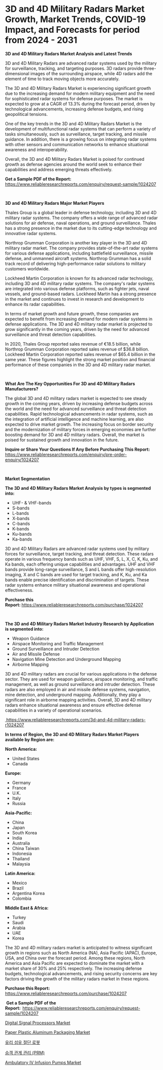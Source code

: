 <p><h1>3D and 4D Military Radars Market Growth, Market Trends, COVID-19 Impact, and Forecasts for period from 2024 - 2031</h1></p><p><strong>3D and 4D Military Radars Market Analysis and Latest Trends</strong></p>
<p><p>3D and 4D Military Radars are advanced radar systems used by the military for surveillance, tracking, and targeting purposes. 3D radars provide three-dimensional images of the surrounding airspace, while 4D radars add the element of time to track moving objects more accurately.</p><p>The 3D and 4D Military Radars Market is experiencing significant growth due to the increasing demand for modern military equipment and the need for sophisticated radar systems for defense purposes. The market is expected to grow at a CAGR of 13.3% during the forecast period, driven by technological advancements, increasing defense budgets, and rising geopolitical tensions.</p><p>One of the key trends in the 3D and 4D Military Radars Market is the development of multifunctional radar systems that can perform a variety of tasks simultaneously, such as surveillance, target tracking, and missile guidance. In addition, there is a growing focus on integrating radar systems with other sensors and communication networks to enhance situational awareness and interoperability.</p><p>Overall, the 3D and 4D Military Radars Market is poised for continued growth as defense agencies around the world seek to enhance their capabilities and address emerging threats effectively.</p></p>
<p><strong>Get a Sample PDF of the Report:&nbsp;</strong> <a href="https://www.reliableresearchreports.com/enquiry/request-sample/1024207">https://www.reliableresearchreports.com/enquiry/request-sample/1024207</a></p>
<p>&nbsp;</p>
<p><strong>3D and 4D Military Radars Major Market Players</strong></p>
<p><p>Thales Group is a global leader in defense technology, including 3D and 4D military radar systems. The company offers a wide range of advanced radar solutions for air defense, naval operations, and ground surveillance. Thales has a strong presence in the market due to its cutting-edge technology and innovative radar systems.</p><p>Northrop Grumman Corporation is another key player in the 3D and 4D military radar market. The company provides state-of-the-art radar systems for various defense applications, including battlefield surveillance, missile defense, and unmanned aircraft systems. Northrop Grumman has a solid track record of delivering high-performance radar solutions to military customers worldwide.</p><p>Lockheed Martin Corporation is known for its advanced radar technology, including 3D and 4D military radar systems. The company's radar systems are integrated into various defense platforms, such as fighter jets, naval vessels, and ground-based radars. Lockheed Martin has a strong presence in the market and continues to invest in research and development to enhance its radar capabilities.</p><p>In terms of market growth and future growth, these companies are expected to benefit from increasing demand for modern radar systems in defense applications. The 3D and 4D military radar market is projected to grow significantly in the coming years, driven by the need for advanced surveillance and threat detection capabilities.</p><p>In 2020, Thales Group reported sales revenue of €18.5 billion, while Northrop Grumman Corporation reported sales revenue of $36.8 billion. Lockheed Martin Corporation reported sales revenue of $65.4 billion in the same year. These figures highlight the strong market position and financial performance of these companies in the 3D and 4D military radar market.</p></p>
<p>&nbsp;</p>
<p><strong>What Are The Key Opportunities For 3D and 4D Military Radars Manufacturers?</strong></p>
<p><p>The global 3D and 4D military radars market is expected to see steady growth in the coming years, driven by increasing defense budgets across the world and the need for advanced surveillance and threat detection capabilities. Rapid technological advancements in radar systems, such as the integration of artificial intelligence and machine learning, are also expected to drive market growth. The increasing focus on border security and the modernization of military forces in emerging economies are further boosting demand for 3D and 4D military radars. Overall, the market is poised for sustained growth and innovation in the future.</p></p>
<p><strong>Inquire or Share Your Questions If Any Before Purchasing This Report:</strong> <a href="https://www.reliableresearchreports.com/enquiry/pre-order-enquiry/1024207">https://www.reliableresearchreports.com/enquiry/pre-order-enquiry/1024207</a></p>
<p>&nbsp;</p>
<p><strong>Market Segmentation</strong></p>
<p><strong>The 3D and 4D Military Radars Market Analysis by types is segmented into:</strong></p>
<p><ul><li>UHF- & VHF-bands</li><li>S-bands</li><li>L-bands</li><li>X-bands</li><li>C-bands</li><li>K-bands</li><li>Ku-bands</li><li>Ka-bands</li></ul></p>
<p><p>3D and 4D Military Radars are advanced radar systems used by military forces for surveillance, target tracking, and threat detection. These radars operate in various frequency bands such as UHF, VHF, S, L, X, C, K, Ku, and Ka bands, each offering unique capabilities and advantages. UHF and VHF bands provide long-range surveillance, S and L bands offer high-resolution imaging, X and C bands are used for target tracking, and K, Ku, and Ka bands enable precise identification and discrimination of targets. These radar systems enhance military situational awareness and operational effectiveness.</p></p>
<p><strong>Purchase this Report:&nbsp;</strong><a href="https://www.reliableresearchreports.com/purchase/1024207">https://www.reliableresearchreports.com/purchase/1024207</a></p>
<p>&nbsp;</p>
<p><strong>The 3D and 4D Military Radars Market Industry Research by Application is segmented into:</strong></p>
<p><ul><li>Weapon Guidance</li><li>Airspace Monitoring and Traffic Management</li><li>Ground Surveillance and Intruder Detection</li><li>Air and Missile Defense</li><li>Navigation Mine Detection and Underground Mapping</li><li>Airborne Mapping</li></ul></p>
<p><p>3D and 4D military radars are crucial for various applications in the defense sector. They are used for weapon guidance, airspace monitoring, and traffic management, as well as ground surveillance and intruder detection. These radars are also employed in air and missile defense systems, navigation, mine detection, and underground mapping. Additionally, they play a significant role in airborne mapping activities. Overall, 3D and 4D military radars enhance situational awareness and ensure effective defense capabilities in a variety of operational scenarios.</p></p>
<p><a href="https://www.reliableresearchreports.com/3d-and-4d-military-radars-r1024207">&nbsp;https://www.reliableresearchreports.com/3d-and-4d-military-radars-r1024207</a></p>
<p><strong>In terms of Region, the 3D and 4D Military Radars Market Players available by Region are:</strong></p>
<p>
    <p> <strong> North America: </strong>
        <ul>
            <li>United States</li>
            <li>Canada</li>
        </ul>
        </p> 
    <p> <strong> Europe: </strong>
        <ul>
            <li>Germany</li>
            <li>France</li>
            <li>U.K.</li>
            <li>Italy</li>
            <li>Russia</li>
        </ul>
        </p> 
    <p> <strong> Asia-Pacific: </strong>
        <ul>
            <li>China</li>
            <li>Japan</li>
            <li>South Korea</li>
            <li>India</li>
            <li>Australia</li>
            <li>China Taiwan</li>
            <li>Indonesia</li>
            <li>Thailand</li>
            <li>Malaysia</li>
        </ul>
        </p> 
    <p> <strong> Latin America: </strong>
        <ul>
            <li>Mexico</li>
            <li>Brazil</li>
            <li>Argentina Korea</li>
            <li>Colombia</li>
        </ul>
        </p> 
    <p> <strong> Middle East & Africa: </strong>
        <ul>
            <li>Turkey</li>
            <li>Saudi</li>
            <li>Arabia</li>
            <li>UAE</li>
            <li>Korea</li>
        </ul>
    </p>
    </p>
<p><p>The 3D and 4D military radars market is anticipated to witness significant growth in regions such as North America (NA), Asia Pacific (APAC), Europe, USA, and China over the forecast period. Among these regions, North America and Asia Pacific are expected to dominate the market with a market share of 30% and 25% respectively. The increasing defense budgets, technological advancements, and rising security concerns are key factors driving the growth of the military radars market in these regions.</p></p>
<p><strong>Purchase this Report: </strong><a href="https://www.reliableresearchreports.com/purchase/1024207">https://www.reliableresearchreports.com/purchase/1024207</a></p>
<p>&nbsp;<strong>Get a Sample PDF of the Report:&nbsp;&nbsp;</strong><a href="https://www.reliableresearchreports.com/enquiry/request-sample/1024207">https://www.reliableresearchreports.com/enquiry/request-sample/1024207</a></p>
<p><strong></strong></p>
<p><p><a href="https://issuu.com/reportprime-2/docs/digital-signal-processors-market-size-2030.pptx">Digital Signal Processors Market</a></p><p><a href="https://github.com/jodemen/Market-Research-Report-List-2/blob/main/paper-plastic-aluminum-packaging-market.md">Paper Plastic Aluminum Packaging Market</a></p><p><a href="https://medium.com/@bereniceroberts1978/%EC%9C%A0%EB%A6%AC%EC%84%AC%EC%9C%A0-%EC%A0%88%EB%8B%A8-%EB%A1%9C%EB%B4%87-%EC%8B%9C%EC%9E%A5-%EB%B3%B4%EA%B3%A0%EC%84%9C%EB%8A%94-%EC%9D%B4-%EC%8B%9C%EC%9E%A5%EC%9D%98-%EC%B5%9C%EC%8B%A0-%ED%8A%B8%EB%A0%8C%EB%93%9C-%EB%B0%8F-%EC%84%B1%EC%9E%A5-%EA%B8%B0%ED%9A%8C%EB%A5%BC-%EB%B3%B4%EC%97%AC%EC%A4%8D%EB%8B%88%EB%8B%A4-89f0ae60e243">유리 섬유 절단 로봇</a></p><p><a href="https://github.com/Elenrrera7685/Market-Research-Report-List-1/blob/main/922404982157.md">승객 관계 관리 (PRM)</a></p><p><a href="https://github.com/Sarissaschmalingtr6fz2739/Market-Research-Report-List-2/blob/main/ambulatory-iv-infusion-pumps-market.md">Ambulatory IV Infusion Pumps Market</a></p></p>
